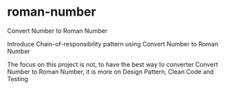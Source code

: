 # roman-number
Convert Number to Roman Number

Introduce Chain-of-responsibility pattern using Convert Number to Roman Number

The focus on this project is not, to have the best way to converter Convert Number to Roman Number,
it is more on Design Pattern, Clean Code and Testing
